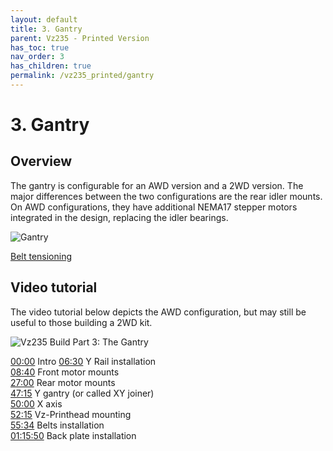 ```yaml
---
layout: default
title: 3. Gantry
parent: Vz235 - Printed Version
has_toc: true
nav_order: 3
has_children: true
permalink: /vz235_printed/gantry
---
```


# 3. Gantry

## Overview

The gantry is configurable for an AWD version and a 2WD version. The major differences between the two configurations are the rear idler mounts. On AWD configurations, they have additional NEMA17 stepper motors integrated in the design, replacing the idler bearings.

![Gantry](../../assets/images/manual/vz235_printed/printed_preview_md.png)

[Belt tensioning](/general/belt-tensioning)

## Video tutorial

The video tutorial below depicts the AWD configuration, but may still be useful to those building a 2WD kit.

![Vz235 Build Part 3: The Gantry](https://www.youtube.com/embed/lP59PClF_PU)

[00:00](https://www.youtube.com/watch?v=lP59PClF_PU&t=0s) Intro
[06:30](https://www.youtube.com/watch?v=lP59PClF_PU&t=390s) Y Rail installation  
[08:40](https://www.youtube.com/watch?v=lP59PClF_PU&t=520s) Front motor mounts  
[27:00](https://www.youtube.com/watch?v=lP59PClF_PU&t=1620s) Rear motor mounts  
[47:15](https://www.youtube.com/watch?v=lP59PClF_PU&t=2835s) Y gantry (or called XY joiner)  
[50:00](https://www.youtube.com/watch?v=lP59PClF_PU&t=3000s) X axis  
[52:15](https://www.youtube.com/watch?v=lP59PClF_PU&t=3135s) Vz-Printhead mounting  
[55:34](https://www.youtube.com/watch?v=lP59PClF_PU&t=3334s) Belts installation   
[01:15:50](https://www.youtube.com/watch?v=lP59PClF_PU&t=4550s) Back plate installation  
